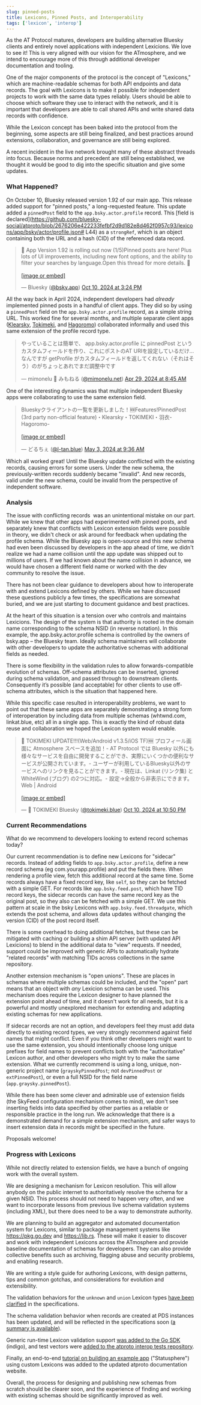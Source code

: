 ```yaml
---
slug: pinned-posts
title: Lexicons, Pinned Posts, and Interoperability
tags: ['lexicon', 'interop']
---
```


As the AT Protocol matures, developers are building alternative Bluesky clients and entirely novel applications with independent Lexicions. We love to see it! This is very aligned with our vision for the ATmosphere, and we intend to encourage more of this through additional developer documentation and tooling.

One of the major components of the protocol is the concept of "Lexicons," which are machine-readable schemas for both API endpoints and data records. The goal with Lexicons is to make it possible for independent projects to work with the same data types reliably. Users should be able to choose which software they use to interact with the network, and it is important that developers are able to call shared APIs and write shared data records with confidence.

While the Lexicon concept has been baked into the protocol from the beginning, some aspects are still being finalized, and best practices around extensions, collaboration, and governance are still being explored.

A recent incident in the live network brought many of these abstract threads into focus. Because norms and precedent are still being established, we thought it would be good to dig into the specific situation and give some updates.

### What Happened?

On October 10, Bluesky released version 1.92 of our main app. This release added support for "pinned posts," a long-requested feature. This update added a `pinnedPost` field to the `app.bsky.actor.profile` record. This [field is declared](https://github.com/bluesky-social/atproto/blob/2676206e422233fefbf2d9d182e8d462f0957c93/lexicons/app/bsky/actor/profile.json#
L44) as a `strongRef`, which is an object containing both the URL and a hash (CID) of the referenced data record.

<!-- EMBED v1.92 announcement: https://bsky.app/profile/bsky.app/post/3l66vf2q4pi26 -->
<blockquote class="bluesky-embed" data-bluesky-uri="at://did:plc:z72i7hdynmk6r22z27h6tvur/app.bsky.feed.post/3l66vf2q4pi26" data-bluesky-cid="bafyreibonvobqqubi5aklhvd3t56utmp6yf5c5riifd4lobowdwi6sayei"><p lang="en">📢 App Version 1.92 is rolling out now (1/5)Pinned posts are here! Plus lots of UI improvements, including new font options, and the ability to filter your searches by language.Open this thread for more details. 🧵<br><br><a href="https://bsky.app/profile/did:plc:z72i7hdynmk6r22z27h6tvur/post/3l66vf2q4pi26?ref_src=embed">[image or embed]</a></p>&mdash; Bluesky (<a href="https://bsky.app/profile/did:plc:z72i7hdynmk6r22z27h6tvur?ref_src=embed">@bsky.app</a>) <a href="https://bsky.app/profile/did:plc:z72i7hdynmk6r22z27h6tvur/post/3l66vf2q4pi26?ref_src=embed">Oct 10, 2024 at 3:24 PM</a></blockquote><script async src="https://embed.bsky.app/static/embed.js" charset="utf-8"></script>

All the way back in April 2024, independent developers had *already* implemented pinned posts in a handful of client apps. They did so by using a `pinnedPost` field on the `app.bsky.actor.profile` record, as a simple string URL. This worked fine for several months, and multiple separate client apps ([Klearsky](https://klearsky.pages), [Tokimeki](https://tokimeki.blue), and [Hagoromo](https://hagoromo.relog.tech)) collaborated informally and used this same extension of the profile record type.

<!-- EMBED April 2024: original note https://bsky.app/profile/mimonelu.net/post/3krbslukrq22k -->
<blockquote class="bluesky-embed" data-bluesky-uri="at://did:plc:ilxxgyz7oz7mysber4omeqrg/app.bsky.feed.post/3krbslukrq22k" data-bluesky-cid="bafyreig3vaklphdozmgby4b4v7ggvxfs764diu4mtveifzxlamj2gcvchi"><p lang="ja">やっていることは簡単で、 app.bsky.actor.profile に pinnedPost というカスタムフィールドを作り、これにポストのAT URIを設定しているだけ…なんですが getProfile がカスタムフィールドを返してくれない（それはそう）のがちょっとあれでまだ調整中です</p>&mdash; mimonelu 🦀 みもねる (<a href="https://bsky.app/profile/did:plc:ilxxgyz7oz7mysber4omeqrg?ref_src=embed">@mimonelu.net</a>) <a href="https://bsky.app/profile/did:plc:ilxxgyz7oz7mysber4omeqrg/post/3krbslukrq22k?ref_src=embed">Apr 29, 2024 at 8:45 AM</a></blockquote><script async src="https://embed.bsky.app/static/embed.js" charset="utf-8"></script>

One of the interesting dynamics was that multiple independent Bluesky apps were collaborating to use the same extension field.

<!-- EMBED: https://bsky.app/profile/l-tan.blue/post/3krlxdxdfdd2w -->
<blockquote class="bluesky-embed" data-bluesky-uri="at://did:plc:qcruz6j42vap6uhur4yeisef/app.bsky.feed.post/3krlxdxdfdd2w" data-bluesky-cid="bafyreiaple5g5a6s6e37ufsn3ykfrn776ijmfrwnmpy7u4nf6gf37tryha"><p lang="ja">Blueskyクライアントの一覧を更新しました！🆕Features!PinnedPost (3rd party non-official feature)・Klearsky・TOKIMEKI・羽衣-Hagoromo-<br><br><a href="https://bsky.app/profile/did:plc:qcruz6j42vap6uhur4yeisef/post/3krlxdxdfdd2w?ref_src=embed">[image or embed]</a></p>&mdash; どるちぇ (<a href="https://bsky.app/profile/did:plc:qcruz6j42vap6uhur4yeisef?ref_src=embed">@l-tan.blue</a>) <a href="https://bsky.app/profile/did:plc:qcruz6j42vap6uhur4yeisef/post/3krlxdxdfdd2w?ref_src=embed">May 3, 2024 at 9:36 AM</a></blockquote><script async src="https://embed.bsky.app/static/embed.js" charset="utf-8"></script>

Which all worked great! Until the Bluesky update conflicted with the existing records, causing errors for some users. Under the new schema, the previously-written records suddenly became "invalid". And new records, valid under the new schema, could be invalid from the perspective of independent software.

### Analysis

The issue with conflicting records  was an unintentional mistake on our part. While we knew that other apps had experimented with pinned posts, and separately knew that conflicts with Lexicon extension fields were possible in theory, we didn't check or ask around for feedback when updating the profile schema. While the Bluesky app is open-source and this new schema had even been discussed by developers in the app ahead of time, we didn't realize we had a name collision until the app update was shipped out to millions of users. If we had known about the name collision in advance, we would have chosen a different field name or worked with the dev community to resolve the issue.

There has not been clear guidance to developers about how to interoperate with and extend Lexicons defined by others. While we have discussed these questions publicly a few times, the specifications are somewhat buried, and we are just starting to document guidance and best practices.

At the heart of this situation is a tension over who controls and maintains Lexicions. The design of the system is that authority is rooted in the domain name corresponding to the schema NSID (in reverse notation). In this example, the app.bsky.actor.profile schema is controlled by the owners of bsky.app – the Bluesky team. Ideally schema maintainers will collaborate with other developers to update the authoritative schemas with additional fields as needed.

There is some flexibility in the validation rules to allow forwards-compatible evolution of schemas. Off-schema attributes can be inserted, ignored during schema validation, and passed through to downstream clients. Consequently it’s possible (and acceptable) for other clients to use off-schema attributes, which is the situation that happened here.

While this specific case resulted in interoperability problems, we want to point out that these same apps are separately demonstrating a strong form of interoperation by including data from multiple schemas (whtwnd.com, linkat.blue, etc) all in a single app. This is exactly the kind of robust data reuse and collaboration we hoped the Lexicon system would enable.

<!-- EMBED: https://bsky.app/profile/tokimeki.blue/post/3l67oc7d2pq27 -->
<blockquote class="bluesky-embed" data-bluesky-uri="at://did:plc:4tr5dqti7nmu6g2czpthntak/app.bsky.feed.post/3l67oc7d2pq27" data-bluesky-cid="bafyreieopijbllr7ydxjxa5gsba2cyba3wrmnzhmdourpzcqfqsu2kef2y"><p lang="ja">🌈 TOKIMEKI UPDATE!!!(Web/Android v1.3.5/iOS TF)🆕 プロフィール画面に Atmosphere スペースを追加！- AT Protocol では Bluesky 以外にも様々なサービスを自由に開発することができ、実際にいくつかの便利なサービスが公開されています。- ユーザーが利用しているBluesky以外のサービスへのリンクを見ることができます。- 現在は、Linkat (リンク集) と WhiteWind (ブログ) の2つに対応。- 設定→全般から非表示にできます。Web | Android<br><br><a href="https://bsky.app/profile/did:plc:4tr5dqti7nmu6g2czpthntak/post/3l67oc7d2pq27?ref_src=embed">[image or embed]</a></p>&mdash; 🌈 TOKIMEKI Bluesky (<a href="https://bsky.app/profile/did:plc:4tr5dqti7nmu6g2czpthntak?ref_src=embed">@tokimeki.blue</a>) <a href="https://bsky.app/profile/did:plc:4tr5dqti7nmu6g2czpthntak/post/3l67oc7d2pq27?ref_src=embed">Oct 10, 2024 at 10:50 PM</a></blockquote><script async src="https://embed.bsky.app/static/embed.js" charset="utf-8"></script>


### Current Recommendations

What do we recommend to developers looking to extend record schemas today?

Our current recommendation is to define new Lexicons for "sidecar" records. Instead of adding fields to `app.bsky.actor.profile`, define a new record schema (eg com.yourapp.profile) and put the fields there. When rendering a profile view, fetch this additional record at the same time. Some records always have a fixed record key, like `self`, so they can be fetched with a simple GET. For records like `app.bsky.feed.post`, which have TID record keys, the sidecar records can have the same record key as the original post, so they also can be fetched with a simple GET. We use this pattern at scale in the bsky Lexicons with `app.bsky.feed.threadgate`, which extends the post schema, and allows data updates without changing the version (CID) of the post record itself.

There is some overhead to doing additional fetches, but these can be mitigated with caching or building a shim API server (with updated API Lexicions) to blend in the additional data to "view" requests. If needed, support could be improved with generic APIs to automatically hydrate "related records" with matching TIDs across collections in the same repository.

Another extension mechanism is "open unions". These are places in schemas where multiple schemas could be included, and the "open" part means that an object with *any* Lexicion schema can be used. This mechanism does require the Lexicon designer to have planned the extension point ahead of time, and it doesn't work for all needs, but it is a powerful and mostly unexplored mechanism for extending and adapting existing schemas for new applications.

If sidecar records are not an option, and developers feel they must add data directly to existing record types, we very strongly recommend against field names that might conflict. Even if you think other developers might want to use the same extension, you should intentionally choose long unique prefixes for field names to prevent conflicts both with the "authoritative" Lexicon author, and other developers who might try to make the same extension. What we currently recommend is using a long, unique, non-generic project name (`grayskyPinnedPost`; not `devPinnedPost` or `extPinnedPost`), or even a full NSID for the field name (`app.graysky.pinnedPost`).

While there has been some clever and admirable use of extension fields (the SkyFeed configuration mechanism comes to mind), we don't see inserting fields into data specified by other parties as a reliable or responsible practice in the long run. We acknowledge that there is a demonstrated demand for a simple extension mechanism, and safer ways to insert extension data in records might be specified in the future.

Proposals welcome!

<!-- TODO: add a link to a github discussion thread discussing mechanisms? -->

### Progress with Lexicons

While not directly related to extension fields, we have a bunch of ongoing work with the overall system.

We are designing a mechanism for Lexicon resolution. This will allow anybody on the public internet to authoritatively resolve the schema for a given NSID. This process should not need to happen very often, and we want to incorporate lessons from previous live schema validation systems (including XML), but there does need to be a way to demonstrate authority.

We are planning to build an aggregator and automated documentation system for Lexicons, similar to package management systems like <https://pkg.go.dev> and <https://lib.rs>. These will make it easier to discover and work with independent Lexicons across the ATmosphere and provide baseline documentation of schemas for developers. They can also provide collective benefits such as archiving, flagging abuse and security problems, and enabling research.

We are writing a style guide for authoring Lexicons, with design patterns, tips and common gotchas, and considerations for evolution and extensibility.

The validation behaviors for the `unknown` and `union` Lexicon types [have been clarified](https://github.com/bluesky-social/atproto-website/pull/349) in the specifications.

The schema validation behavior when records are created at PDS instances has been updated, and will be reflected in the specifications soon ([a summary is available](https://github.com/bluesky-social/atproto-website/issues/353)).

Generic run-time Lexicon validation support [was added to the Go SDK](https://github.com/bluesky-social/indigo/pull/420) (indigo), and test vectors were [added to the atproto interop tests repository](https://github.com/bluesky-social/atproto-interop-tests/tree/main/lexicon).

Finally, an end-to-end [tutorial on building an example app](https://atproto.com/guides/applications) ("Statusphere") using custom Lexicons was added to the updated atproto documentation website.

Overall, the process for designing and publishing new schemas from scratch should be clearer soon, and the experience of finding and working with existing schemas should be significantly improved as well.
